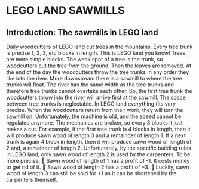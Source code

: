 # LEGO LAND SAWMILLS

## Introduction: The sawmills in LEGO land
Daily woodcutters of LEGO land cut trees in the mountains. Every tree trunk is precise 1, 2, 3, etc
blocks in length. This is LEGO land you know! Trees are mere simple blocks. The weak spot of a tree
is the trunk, so woodcutters cut the tree from the ground. Then the leaves are removed. At the end of
the day the woodcutters throw the tree trunks in any order they like into the river.
More downstream there is a sawmill to where the tree trunks will float. The river has the same width
as the tree trunks and therefore tree trunks cannot overtake each other. So, the first tree trunk the
woodcutters throw into the river will arrive first at the sawmill. The space between tree trunks is
neglectable. In LEGO land everything fits very precise.
When the woodcutters return from their work, they will turn the sawmill on. Unfortunately, the
machine is old, and the speed cannot be regulated anymore. The mechanics are broken, so every 3
blocks it just makes a cut. For example, if the first tree trunk is 4 blocks in length, then it will produce
sawn wood of length 3 and a remainder of length 1. If a next trunk is again 4 block in length, then it
will produce sawn wood of length of 2 and, a remainder of length 2.
Unfortunately, by the specific building rules in LEGO land, only sawn wood of length 2 is used by the
carpenters. To be more precise:
 Sawn wood of length of 1 has a profit of -1. It costs money to get rid of it.
 Sawn wood of length 2 has a profit of +3.
 Luckily, sawn wood of length 3 can still be sold for +1 as it can be shortened by the carpenters
themself.
